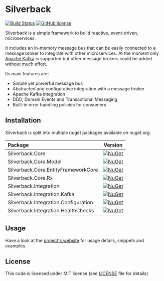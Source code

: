 # Silverback
[![Build Status](https://dev.azure.com/beagle1984/Silverback/_apis/build/status/BEagle1984.silverback?branchName=develop)](https://dev.azure.com/beagle1984/Silverback/_build/latest?definitionId=2&branchName=develop)
[![GitHub license](https://img.shields.io/badge/license-MIT-blue.svg)](https://github.com/BEagle1984/silverback/blob/master/LICENSE)

Silverback is a simple framework to build reactive, event-driven, microservices.

It includes an in-memory message bus that can be easily connected to a message broker to integrate with other microservices. At the moment only [Apache Kafka](https://kafka.apache.org/) is supported but other message brokers could be added without much effort.

Its main features are:
* Simple yet powerful message bus
* Abstracted and configurative integration with a message broker
* Apache Kafka integration
* DDD, Domain Events and Transactional Messaging
* Built-in error handling policies for consumers

## Installation

Silverback is split into multiple nuget packages available on nuget.org.

Package | Version
:--- | ---
Silverback.Core  | [![NuGet](http://img.shields.io/nuget/vpre/Silverback.Core.svg)](https://www.nuget.org/packages/Silverback.Core/)
Silverback.Core.Model  | [![NuGet](http://img.shields.io/nuget/vpre/Silverback.Core.Model.svg)](https://www.nuget.org/packages/Silverback.Core.Model/)
Silverback.Core.EntityFrameworkCore | [![NuGet](http://img.shields.io/nuget/vpre/Silverback.Core.EntityFrameworkCore.svg)](https://www.nuget.org/packages/Silverback.Core.EntityFrameworkCore/)
Silverback.Core.Rx | [![NuGet](http://img.shields.io/nuget/vpre/Silverback.Core.Rx.svg)](https://www.nuget.org/packages/Silverback.Core.Rx/)
Silverback.Integration | [![NuGet](http://img.shields.io/nuget/vpre/Silverback.Integration.svg)](https://www.nuget.org/packages/Silverback.Integration/)
Silverback.Integration.Kafka | [![NuGet](http://img.shields.io/nuget/vpre/Silverback.Integration.Kafka.svg)](https://www.nuget.org/packages/Silverback.Integration.Kafka/)
Silverback.Integration.Configuration | [![NuGet](http://img.shields.io/nuget/vpre/Silverback.Integration.Configuration.svg)](https://www.nuget.org/packages/Silverback.Integration.Configuration/)
Silverback.Integration.HealthChecks | [![NuGet](http://img.shields.io/nuget/vpre/Silverback.Integration.HealthChecks.svg)](https://www.nuget.org/packages/Silverback.Integration.HealthChecks/)


## Usage

Have a look at the [project's website](https://beagle1984.github.io/silverback/docs/architecture) for usage details, snippets and examples.

## License

This code is licensed under MIT license (see [LICENSE](https://github.com/BEagle1984/silverback/blob/master/LICENSE) file for details)
